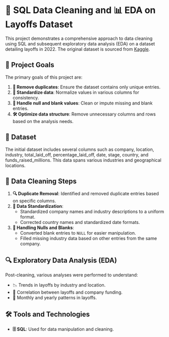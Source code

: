 # 🧹 SQL Data Cleaning and 📊 EDA on Layoffs Dataset

This project demonstrates a comprehensive approach to data cleaning using SQL and subsequent exploratory data analysis (EDA) on a dataset detailing layoffs in 2022. The original dataset is sourced from [Kaggle](https://www.kaggle.com/datasets/swaptr/layoffs-2022).

## 🎯 Project Goals

The primary goals of this project are:

1. **🚫 Remove duplicates**: Ensure the dataset contains only unique entries.
2. **🔄 Standardize data**: Normalize values in various columns for consistency.
3. **🧽 Handle null and blank values**: Clean or impute missing and blank entries.
4. **🛠️ Optimize data structure**: Remove unnecessary columns and rows based on the analysis needs.

## 📁 Dataset

The initial dataset includes several columns such as company, location, industry, total_laid_off, percentage_laid_off, date, stage, country, and funds_raised_millions. This data spans various industries and geographical locations.

## 🧼 Data Cleaning Steps

1. **🔍 Duplicate Removal**: Identified and removed duplicate entries based on specific columns.
2. **📐 Data Standardization**:
   - Standardized company names and industry descriptions to a uniform format.
   - Corrected country names and standardized date formats.
3. **🧹 Handling Nulls and Blanks**:
   - Converted blank entries to `NULL` for easier manipulation.
   - Filled missing industry data based on other entries from the same company.

## 🔍 Exploratory Data Analysis (EDA)

Post-cleaning, various analyses were performed to understand:
- 📉 Trends in layoffs by industry and location.
- 🔗 Correlation between layoffs and company funding.
- 📅 Monthly and yearly patterns in layoffs.

## 🛠️ Tools and Technologies

- **🗄️ SQL**: Used for data manipulation and cleaning.
